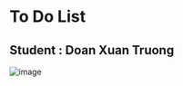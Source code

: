 # To Do List
## Student : Doan Xuan Truong

![image](https://user-images.githubusercontent.com/100129338/171111823-26a8dd08-e501-43ff-8908-3d965007dcc7.png)
